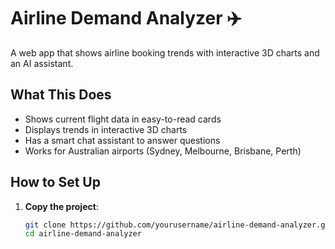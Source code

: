 # Airline Demand Analyzer ✈️

A web app that shows airline booking trends with interactive 3D charts and an AI assistant.

## What This Does

- Shows current flight data in easy-to-read cards
- Displays trends in interactive 3D charts
- Has a smart chat assistant to answer questions
- Works for Australian airports (Sydney, Melbourne, Brisbane, Perth)

## How to Set Up

1. **Copy the project**:
   ```bash
   git clone https://github.com/yourusername/airline-demand-analyzer.git
   cd airline-demand-analyzer